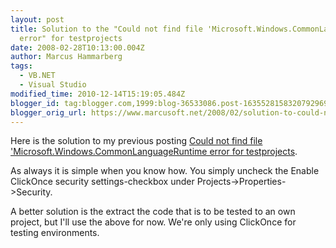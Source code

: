 ```yaml
---
layout: post
title: Solution to the "Could not find file 'Microsoft.Windows.CommonLanguageRuntime
  error" for testprojects
date: 2008-02-28T10:13:00.004Z
author: Marcus Hammarberg
tags:
  - VB.NET
  - Visual Studio
modified_time: 2010-12-14T15:19:05.484Z
blogger_id: tag:blogger.com,1999:blog-36533086.post-1635528158320792969
blogger_orig_url: https://www.marcusoft.net/2008/02/solution-to-could-not-find-file.html
---
```



Here is the solution to my previous posting [Could not find file
'Microsoft.Windows.CommonLanguageRuntime error for
testprojects](http://marcushammarberg.blogspot.com/2008/02/could-not-find-file-microsoftwindowscom.html).

As always it is simple when you know how. You simply uncheck the Enable
ClickOnce security settings-checkbox under
Projects-\>Properties-\>Security.

A better solution is the extract the code that is to be tested to an own
project, but I'll use the above for now. We're
only using ClickOnce for testing environments.

